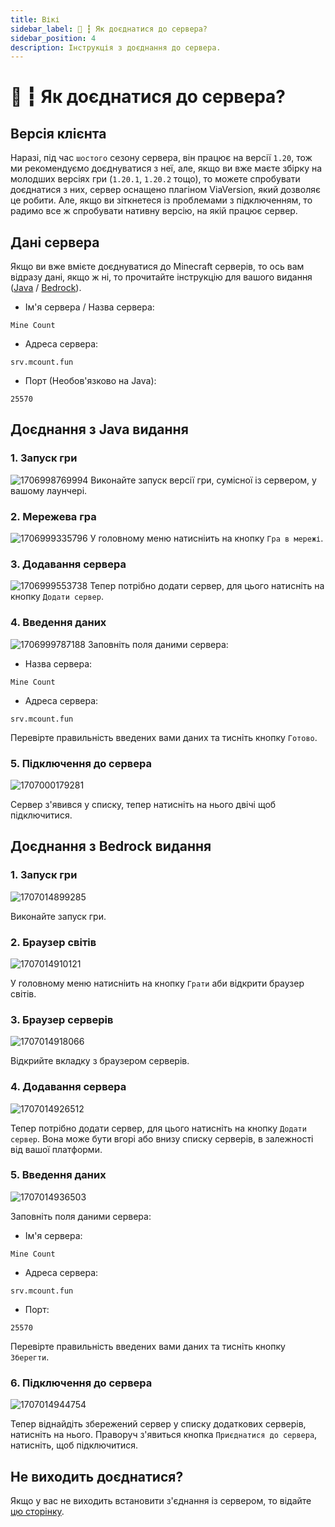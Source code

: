 ```yaml
---
title: Вікі
sidebar_label: 🎫 ┇ Як доєднатися до сервера?
sidebar_position: 4
description: Інструкція з доєднання до сервера.
---
```

# 🎫 ┇ Як доєднатися до сервера?

## Версія клієнта

Наразі, під час `шостого` сезону сервера, він працює на версії `1.20`, тож ми рекомендуємо доєднуватися з неї, але, якщо ви вже маєте збірку на молодших версіях гри (`1.20.1`, `1.20.2` тощо), то можете спробувати доєднатися з них, сервер оснащено плагіном ViaVersion, який дозволяє це робити. Але, якщо ви зіткнетеся із проблемами з підключенням, то радимо все ж спробувати нативну версію, на якій працює сервер.

## Дані сервера

Якщо ви вже вмієте доєднуватися до Minecraft серверів, то ось вам відразу дані, якщо ж ні, то прочитайте інструкцію для вашого видання ([Java](/how-to-join#доєднання-з-java-видання) / [Bedrock](/how-to-join#доєднання-з-bedrock-видання)).

- Ім'я сервера / Назва сервера:

```
Mine Count
```

- Адреса сервера:

```
srv.mcount.fun
```

- Порт (Необов'язково на Java):

```
25570
```

## Доєднання з Java видання

### 1. Запуск гри

![1706998769994](image/how-to-join/1706998769994.png)
Виконайте запуск версії гри, сумісної із сервером, у вашому лаунчері.

### 2. Мережева гра

![1706999335796](image/how-to-join/1706999335796.png)
У головному меню натисніить на кнопку `Гра в мережі`.

### 3. Додавання сервера

![1706999553738](image/how-to-join/1706999553738.png)
Тепер потрібно додати сервер, для цього натисніть на кнопку `Додати сервер`.

### 4. Введення даних

![1706999787188](image/how-to-join/1706999787188.png)
Заповніть поля даними сервера:

- Назва сервера:

```
Mine Count
```

- Адреса сервера:

```
srv.mcount.fun
```

Перевірте правильність введених вами даних та тисніть кнопку `Готово`.

### 5. Підключення до сервера

![1707000179281](image/how-to-join/1707000179281.png)

Сервер з'явився у списку, тепер натисніть на нього двічі щоб підключитися.

## Доєднання з Bedrock видання

### 1. Запуск гри

![1707014899285](image/how-to-join/1707014899285.png)

Виконайте запуск гри.

### 2. Браузер світів

![1707014910121](image/how-to-join/1707014910121.png)

У головному меню натисніить на кнопку `Грати` аби відкрити браузер світів.

### 3. Браузер серверів

![1707014918066](image/how-to-join/1707014918066.png)

Відкрийте вкладку з браузером серверів.

### 4. Додавання сервера

![1707014926512](image/how-to-join/1707014926512.png)

Тепер потрібно додати сервер, для цього натисніть на кнопку `Додати сервер`. Вона може бути вгорі або внизу списку серверів, в залежності від вашої платформи.

### 5. Введення даних

![1707014936503](image/how-to-join/1707014936503.png)

Заповніть поля даними сервера:

- Ім'я сервера:

```
Mine Count
```

- Адреса сервера:

```
srv.mcount.fun
```

- Порт:

```
25570
```

Перевірте правильність введених вами даних та тисніть кнопку `Зберегти`.

### 6. Підключення до сервера

![1707014944754](image/how-to-join/1707014944754.png)

Тепер віднайдіть збережений сервер у списку додаткових серверів, натисніть на нього. Праворуч з'явиться кнопка `Приєднатися до сервера`, натисніть, щоб підключитися.

## Не виходить доєднатися?

Якщо у вас не виходить встановити з'єднання із сервером, то відайте [цю сторінку](./cant-join).
